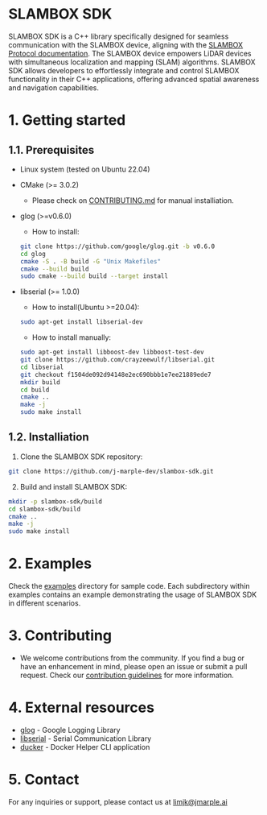# SLAMBOX SDK
SLAMBOX SDK is a C++ library specifically designed for seamless communication with the SLAMBOX device, aligning with the [SLAMBOX Protocol documentation](docs/SLAMBOX_Protocol_v0.1.0_R1.pdf).
The SLAMBOX device empowers LiDAR devices with simultaneous localization and mapping (SLAM) algorithms.
SLAMBOX SDK allows developers to effortlessly integrate and control SLAMBOX functionality in their C++ applications, offering advanced spatial awareness and navigation capabilities.


# 1. Getting started

## 1.1. Prerequisites

- Linux system (tested on Ubuntu 22.04)
- CMake (>= 3.0.2)
  - Please check on [CONTRIBUTING.md](CONTRIBUTING.md#install-cmake--3163) for manual installiation.
- glog (>=v0.6.0)
    - How to install:
    ```bash
    git clone https://github.com/google/glog.git -b v0.6.0
    cd glog
    cmake -S . -B build -G "Unix Makefiles"
    cmake --build build
    sudo cmake --build build --target install
    ```
- libserial (>= 1.0.0)
    - How to install(Ubuntu >=20.04):
    ```bash
    sudo apt-get install libserial-dev
    ```

    - How to install manually:
    ```bash
    sudo apt-get install libboost-dev libboost-test-dev
    git clone https://github.com/crayzeewulf/libserial.git
    cd libserial
    git checkout f1504de092d94148e2ec690bbb1e7ee21889ede7
    mkdir build
    cd build
    cmake ..
    make -j
    sudo make install
    ```


## 1.2. Installiation

1. Clone the SLAMBOX SDK repository:
```bash
git clone https://github.com/j-marple-dev/slambox-sdk.git
```

2. Build and install SLAMBOX SDK:
```bash
mkdir -p slambox-sdk/build
cd slambox-sdk/build
cmake ..
make -j
sudo make install
```

# 2. Examples
Check the [examples](examples) directory for sample code.
Each subdirectory within examples contains an example demonstrating the usage of SLAMBOX SDK in different scenarios.


# 3. Contributing
- We welcome contributions from the community. If you find a bug or have an enhancement in mind, please open an issue or submit a pull request. Check our [contribution guidelines](CONTRIBUTING.md) for more information.


# 4. External resources
- [glog](https://github.com/google/glog) - Google Logging Library
- [libserial](https://github.com/crayzeewulf/libserial) - Serial Communication Library
- [ducker](https://github.com/JeiKeiLim/ducker) - Docker Helper CLI application

# 5. Contact
For any inquiries or support, please contact us at limjk@jmarple.ai

